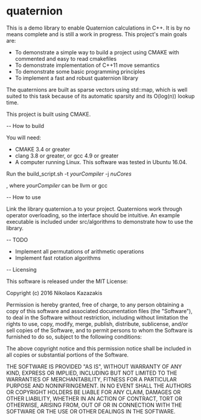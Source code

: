 # quaternion
This is a demo library to enable Quaternion calculations in C++. It is by no means complete and is still a work in progress. This project's main goals are:

* To demonstrate a simple way to build a project using CMAKE with commented and easy to read cmakefiles
* To demonstrate implementation of C++11 move semantics
* To demonstrate some basic programming principles
* To implement a fast and robust quaternion library

The quaternions are built as sparse vectors using std::map, which is well suited to this task because of its automatic sparsity and its O(log(n)) lookup time.

This project is built using CMAKE.

-- How to build

You will need:
* CMAKE 3.4 or greater
* clang 3.8 or greater, or gcc 4.9 or greater
* A computer running Linux. This software was tested in Ubuntu 16.04.

Run the build_script.sh -t *yourCompiler* -j *nuCores*

, where *yourCompiler* can be llvm or gcc

-- How to use

Link the library quaternion.a to your project. Quaternions work through operator overloading, so the interface should be intuitive. An example executable is included under src/algorithms to demonstrate how to use the library.

-- TODO
* Implement all permutations of arithmetic operations
* Implement fast rotation algorithms

-- Licensing

This software is released under the MIT License:

Copyright (c) 2016 Nikolaos Kazazakis

Permission is hereby granted, free of charge, to any person obtaining a copy
of this software and associated documentation files (the "Software"), to deal
in the Software without restriction, including without limitation the rights
to use, copy, modify, merge, publish, distribute, sublicense, and/or sell
copies of the Software, and to permit persons to whom the Software is
furnished to do so, subject to the following conditions:

The above copyright notice and this permission notice shall be included in all
copies or substantial portions of the Software.

THE SOFTWARE IS PROVIDED "AS IS", WITHOUT WARRANTY OF ANY KIND, EXPRESS OR
IMPLIED, INCLUDING BUT NOT LIMITED TO THE WARRANTIES OF MERCHANTABILITY,
FITNESS FOR A PARTICULAR PURPOSE AND NONINFRINGEMENT. IN NO EVENT SHALL THE
AUTHORS OR COPYRIGHT HOLDERS BE LIABLE FOR ANY CLAIM, DAMAGES OR OTHER
LIABILITY, WHETHER IN AN ACTION OF CONTRACT, TORT OR OTHERWISE, ARISING FROM,
OUT OF OR IN CONNECTION WITH THE SOFTWARE OR THE USE OR OTHER DEALINGS IN THE
SOFTWARE.
